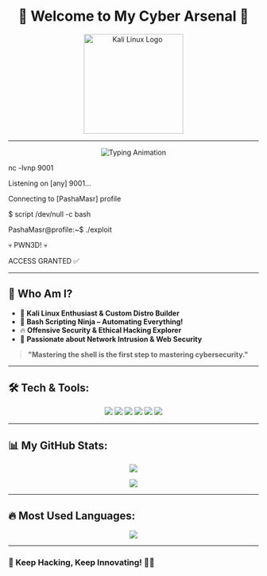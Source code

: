 <h1 align="center">
  🚀 Welcome to My Cyber Arsenal 🚀
</h1>

<p align="center">
  <img src="https://upload.wikimedia.org/wikipedia/commons/2/2b/Kali-dragon-icon.svg" alt="Kali Linux Logo" width="200">
</p>

---

<p align="center">
  <img src="https://readme-typing-svg.herokuapp.com?font=Hack&size=22&duration=3000&color=F70000&center=true&vCenter=true&width=500&lines=Listening+on+%5Bany%5D+9001...;Connecting+to+%5BPashaMasr%5D;Initializing+Reverse+Shell;Access+Granted+%E2%9C%94" alt="Typing Animation">
</p>

nc -lvnp 9001

Listening on [any] 9001...

Connecting to [PashaMasr] profile

$ script /dev/null -c bash

PashaMasr@profile:~$ ./exploit

💀 PWN3D! 💀

ACCESS GRANTED ✅

---

## 👾 Who Am I?
- 🐉 **Kali Linux Enthusiast & Custom Distro Builder**
- 🐚 **Bash Scripting Ninja – Automating Everything!**
- 🔥 **Offensive Security & Ethical Hacking Explorer**
- 🎯 **Passionate about Network Intrusion & Web Security**

> **"Mastering the shell is the first step to mastering cybersecurity."**  

---

## 🛠 Tech & Tools:
<p align="center">
  <img src="https://img.shields.io/badge/Kali-Linux-1C1C1C?style=for-the-badge&logo=kali-linux">
  <img src="https://img.shields.io/badge/Bash-Scripting-FCC624?style=for-the-badge&logo=gnu-bash">
  <img src="https://img.shields.io/badge/Python-Scripting-blue?style=for-the-badge&logo=python">
  <img src="https://img.shields.io/badge/Linux-Kernel-FCC624?style=for-the-badge&logo=linux">
  <img src="https://img.shields.io/badge/Pentesting-RedTeam-critical?style=for-the-badge&logo=hackthebox">
  <img src="https://img.shields.io/badge/Termux-CLI-222222?style=for-the-badge&logo=termux">
</p>

---

## 📊 My GitHub Stats:
<p align="center">
  <img src="https://github-readme-stats.vercel.app/api?username=pashamasr01287654800&show_icons=true&theme=dark&hide_border=true">
</p>

<p align="center">
  <img src="https://github-readme-streak-stats.herokuapp.com/?user=pashamasr01287654800&theme=dark">
</p>

---

## 🔥 Most Used Languages:
<p align="center">
  <img src="https://github-readme-stats.vercel.app/api/top-langs/?username=pashamasr01287654800&layout=compact&theme=dark">
</p>

---

### 🚀 Keep Hacking, Keep Innovating! 🏴‍☠️
